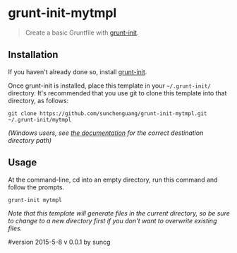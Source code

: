 # grunt-init-mytmpl

> Create a basic Gruntfile with [grunt-init][].

[grunt-init]: http://gruntjs.com/project-scaffolding

## Installation
If you haven't already done so, install [grunt-init][].

Once grunt-init is installed, place this template in your `~/.grunt-init/` directory. It's recommended that you use git to clone this template into that directory, as follows:

```
git clone https://github.com/sunchenguang/grunt-init-mytmpl.git ~/.grunt-init/mytmpl
```

_(Windows users, see [the documentation][grunt-init] for the correct destination directory path)_

## Usage

At the command-line, cd into an empty directory, run this command and follow the prompts.

```
grunt-init mytmpl
```

_Note that this template will generate files in the current directory, so be sure to change to a new directory first if you don't want to overwrite existing files._

#version
2015-5-8 v 0.0.1 by suncg
